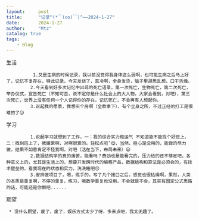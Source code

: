 ```yaml
---
layout:     post
title:      "记录^(*￣(oo)￣)^——2024-1-27"
date:       2024-1-27
author:     "Mtz"
catalog: true
tags:
    - Blog
---
```


 生活

              1.又是生病的时候记录，我以前没觉得我身体这么弱啊，也可能生病之后马上好了，记忆不复存在，特此记录，今天发烧了，真冷啊，全身发烫，脑子里胡思乱想，口干舌燥。
             2.今天看到好多次记忆中出现的死亡语录，第一次死亡，生物死亡，第二次死亡，举办仪式，宣告死亡（不知可否，说不定你是什么社会上的大人物，大家会看到，对吧），第三次死亡，世界上没有任何一个人记得你的存在，记忆死亡，不会再有人想起你。
             3.说起我的愿景，我想买个房啊（全款拿下），有个立身之所，不过正经的打工是很难的了😥

 学习  

             1.说起学习就想到了工作，一：我的综合实力和运气 不知道能不能找个好班上，二：找到班上了，我嫌累啊，对啊很累的。轻松点吧’😋，当然，担心是没用的，能做的尽力做，结果不如意肯定不怪我啊，对吧（活在当下，布局未来）😃
             2.数据结构学的真的痛苦，能看吗？费劲也是能看完的，压力给的还不够足吧，各种意义上的，尤其是生活上的，想要开发跨时代的编程产品，数据结构和算法是必须会的，有技术壁垒的，看我现在的状态和实力，洗洗睡吧😣
             3.安排做项目了，嗯，练手的，写了几个接口之后，感觉也很枯燥啊，果然，人类的本质是重复啊，不停的重复，练习，哦数学重复也没用，不会就是不会，其实有固定公式思路的话，可能还是你懒吧......

 期望 

     * 没什么期望，废了，废了，娱乐方式太少了呀，多来点吧，我太无趣了。

       



